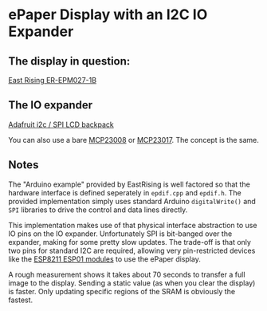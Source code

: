 # ePaper Display with an I2C IO Expander

## The display in question:
[East Rising ER-EPM027-1B](https://www.buydisplay.com/black-2-7-inch-e-paper-display-module-for-arduino-raspberry-pi)

## The IO expander
[Adafruit i2c / SPI LCD backpack ](https://www.adafruit.com/product/292)

You can also use a bare [MCP23008](https://www.adafruit.com/product/593) or [MCP23017](https://www.adafruit.com/product/732). The concept is the same.

## Notes

The "Arduino example" provided by EastRising is well factored so that the hardware interface is defined seperately in `epdif.cpp` and `epdif.h`. The provided implementation simply uses standard Arduino `digitalWrite()` and `SPI` libraries to drive the control and data lines directly.

This implementation makes use of that physical interface abstraction to use IO pins on the IO expander. Unfortunately SPI is bit-banged over the expander, making for some pretty slow updates. The trade-off is that only two pins for standard I2C are required, allowing very pin-restricted devices like the [ESP8211 ESP01 modules](https://www.sparkfun.com/products/17146) to use the ePaper display.

A rough measurement shows it takes about 70 seconds to transfer a full image to the display. Sending a static value (as when you clear the display) is faster. Only updating specific regions of the SRAM is obviously the fastest.
